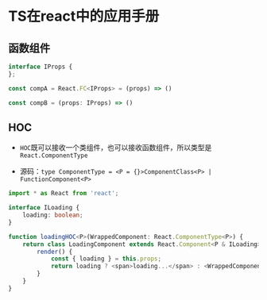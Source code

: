# TS在react中的应用手册

## 函数组件

```ts
interface IProps {
};

const compA = React.FC<IProps> = (props) => ()

const compB = (props: IProps) => ()
```

## HOC

- `HOC`既可以接收一个类组件，也可以接收函数组件，所以类型是`React.ComponentType`

- 源码：`type ComponentType = <P = {}>ComponentClass<P> | FunctionComponent<P>`

```ts
import * as React from 'react';

interface ILoading {
    loading: boolean;
}

function loadingHOC<P>(WrappedComponent: React.ComponentType<P>) {
    return class LoadingComponent extends React.Component<P & ILoading> {
        render() {
            const { loading } = this.props;
            return loading ? <span>loading...</span> : <WrappedComponent {...this.props as P}/>
        }
    }
}
```